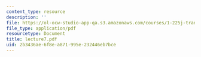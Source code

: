 ```yaml
---
content_type: resource
description: ''
file: https://ol-ocw-studio-app-qa.s3.amazonaws.com/courses/1-225j-transportation-flow-systems-fall-2002/2b3436ae6f8ea871995e232446eb7bce_lecture7.pdf
file_type: application/pdf
resourcetype: Document
title: lecture7.pdf
uid: 2b3436ae-6f8e-a871-995e-232446eb7bce
---
```

